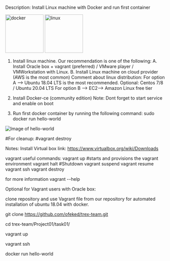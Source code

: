 Description:
Install Linux machine with Docker and run first container

<img src="https://d1q6f0aelx0por.cloudfront.net/product-logos/library-docker-logo.png" width="120" height="120" alt="docker"> <img src="https://upload.wikimedia.org/wikipedia/commons/thumb/3/35/Tux.svg/150px-Tux.svg.png" width="120" height="120" alt="linux">


1. Install linux machine.
Our recommendation is one of the following:
A. Install Oracle box + vagrant (preferred) / VMware player / VMWorkstation with Linux.
B. Install Linux machine on cloud provider (AWS is the most common)
Comment about linux distribution:
For option A --> Ubuntu 18.04 LTS is the most recommended.
                 Optional: Centos 7/8 / Ubuntu 20.04 LTS
For option B --> EC2--> Amazon Linux free tier

2. Install Docker-ce (community edition)
Note: Dont forget to start service and enable on boot

3. Run first docker container by running the following command:
sudo docker run hello-world

![Image of hello-world](https://examples.javacodegeeks.com/wp-content/uploads/2016/11/01-docker-run-hello-world-2.jpg)


#For cleanup:
#vagrant destroy


Notes:
Install Virtual box link:
https://www.virtualbox.org/wiki/Downloads

vagrant useful commands:
vagrant up #starts and provisions the vagrant environment
vagrant halt #Shutdown
vagrant suspend
vagrant resume
vagrant ssh
vagrant destroy

for more information vagrant --help


Optional for Vagrant users with Oracle box:

clone repository and use Vagrant file from our repository for automated installation of ubuntu 18.04 with docker.

git clone https://github.com/ofeked/trex-team.git

cd trex-team/Project01/task01/

vagrant up

vagrant ssh

docker run hello-world
